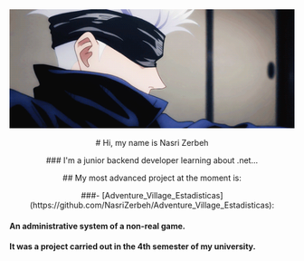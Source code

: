 <img src="ProfileBackground.gif" alt="Background" width="864" heigth="360"/>

<p align="center"># Hi, my name is Nasri Zerbeh</p>

<p align="center">### I'm a junior backend developer learning about .net...</p>

<p align="center">## My most advanced project at the moment is:</p>

<p align="center">###- [Adventure_Village_Estadisticas](https://github.com/NasriZerbeh/Adventure_Village_Estadisticas):</p>

#### An administrative system of a non-real game.

#### It was a project carried out in the 4th semester of my university.

<!--
**NasriZerbeh/NasriZerbeh** is a ✨ _special_ ✨ repository because its `README.md` (this file) appears on your GitHub profile.

Here are some ideas to get you started:

- 🔭 I’m currently working on ...
- 🌱 I’m currently learning ...
- 👯 I’m looking to collaborate on ...
- 🤔 I’m looking for help with ...
- 💬 Ask me about ...
- 📫 How to reach me: ...
- 😄 Pronouns: ...
- ⚡ Fun fact: ...
-->
